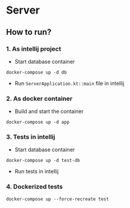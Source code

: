 # Server

## How to run?

### 1. As intellij project
 - Start database container
```
docker-compose up -d db
```
 - Run `ServerApplication.kt::main` file in intellij


### 2. As docker container
 - Build and start the container
```
docker-compose up -d app
```


### 3. Tests in intellij
- Start database container
```
docker-compose up -d test-db
```
- Run tests in intellij


### 4. Dockerized tests
```
docker-compose up --force-recreate test
```
